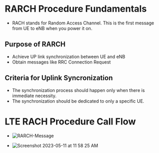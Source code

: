 # RARCH Procedure Fundamentals
 * RACH stands for Random Access Channel. This is the first message from UE to eNB when you power it on.<br>
 
  ## Purpose of RARCH
   * Achieve UP link synchronization between UE and eNB <br>
   * Obtain messages like RRC Connection Request <br>

  ## Criteria for Uplink Syncronization
  * The synchronization process should happen only when there is immediate necessity. <br>
  * The synchronization should be dedicated to only a specific UE. <br>

  
 




# LTE RACH Procedure Call Flow
  * ![RARCH-Message](https://user-images.githubusercontent.com/32083899/235808555-e4fcb128-ef44-4853-b89f-fc6f037b9a0a.png)







  
 * ![Screenshot 2023-05-11 at 11 58 25 AM](https://github.com/shreyatpandey/Coding-Challenges/assets/32083899/e742ada1-9d52-47c0-917d-c693807fa8cb)













